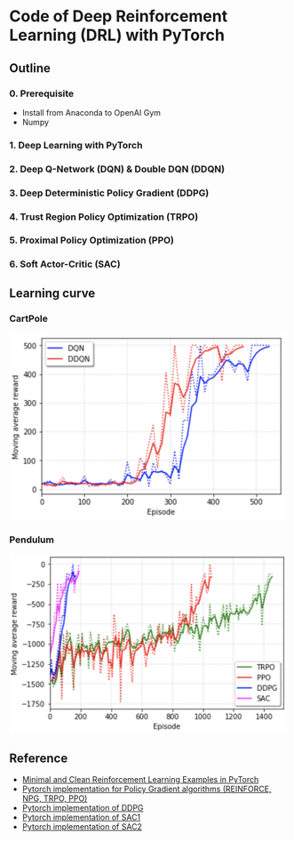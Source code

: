 # Code of Deep Reinforcement Learning (DRL) with PyTorch

## Outline

### 0. Prerequisite

- Install from Anaconda to OpenAI Gym
- Numpy

### 1. Deep Learning with PyTorch

### 2. Deep Q-Network (DQN) & Double DQN (DDQN)

### 3. Deep Deterministic Policy Gradient (DDPG)

### 4. Trust Region Policy Optimization (TRPO)

### 5. Proximal Policy Optimization (PPO)

### 6. Soft Actor-Critic (SAC)

## Learning curve

### CartPole

<img src="img/cartpole.png" width="500"/>

### Pendulum

<img src="img/pendulum1.png" width="500"/>

## Reference

- [Minimal and Clean Reinforcement Learning Examples in PyTorch](https://github.com/reinforcement-learning-kr/reinforcement-learning-pytorch)
- [Pytorch implementation for Policy Gradient algorithms (REINFORCE, NPG, TRPO, PPO)](https://github.com/reinforcement-learning-kr/pg_travel)
- [Pytorch implementation of DDPG](https://github.com/jcwleo/Reinforcement_Learning/blob/master/pendulum/pendulum_ddpg.py)
- [Pytorch implementation of SAC1](https://github.com/vitchyr/rlkit/tree/master/rlkit/torch/sac)
- [Pytorch implementation of SAC2](https://github.com/pranz24/pytorch-soft-actor-critic)
